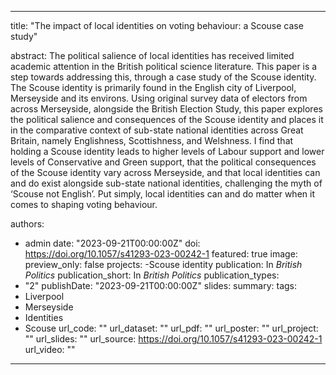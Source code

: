 ---
title: "The impact of local identities on voting behaviour: a Scouse case study"

abstract: The political salience of local identities has received limited academic attention in the British political science literature. This paper is a step towards addressing this, through a case study of the Scouse identity. The Scouse identity is primarily found in the English city of Liverpool, Merseyside and its environs. Using original survey data of electors from across Merseyside, alongside the British Election Study, this paper explores the political salience and consequences of the Scouse identity and places it in the comparative context of sub-state national identities across Great Britain, namely Englishness, Scottishness, and Welshness. I find that holding a Scouse identity leads to higher levels of Labour support and lower levels of Conservative and Green support, that the political consequences of the Scouse identity vary across Merseyside, and that local identities can and do exist alongside sub-state national identities, challenging the myth of ‘Scouse not English’. Put simply, local identities can and do matter when it comes to shaping voting behaviour.

authors:
- admin
date: "2023-09-21T00:00:00Z"
doi: https://doi.org/10.1057/s41293-023-00242-1
featured: true
image:
  preview_only: false
projects:
-Scouse identity
publication: In *British Politics*
publication_short: In *British Politics*
publication_types:
- "2"
publishDate: "2023-09-21T00:00:00Z"
slides: 
summary:
tags:
- Liverpool
- Merseyside
- Identities
- Scouse
url_code: ""
url_dataset: ""
url_pdf: ""
url_poster: ""
url_project: ""
url_slides: ""
url_source: https://doi.org/10.1057/s41293-023-00242-1
url_video: ""
------
